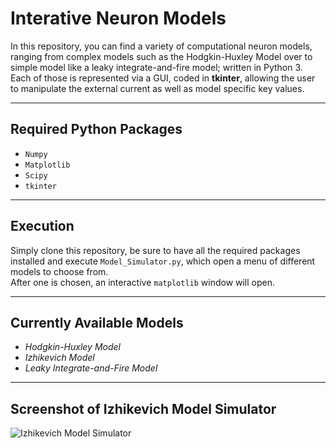 # Interative Neuron Models
In this repository, you can find a variety of computational neuron models,
ranging from complex models such as the Hodgkin-Huxley Model over to simple
model like a leaky integrate-and-fire model; written in Python 3.  
Each of those is represented via a GUI, coded in **tkinter**, allowing the
user to manipulate the external current as well as model specific key values.

---

## Required Python Packages
- ```Numpy```
- ```Matplotlib```
- ```Scipy```
- ```tkinter```

---

## Execution
Simply clone this repository, be sure to have all the required packages
installed and execute ```Model_Simulator.py```, which open a menu of different
models to choose from.  
After one is chosen, an interactive ```matplotlib``` window will open.

---

## Currently Available Models
- *Hodgkin-Huxley Model*
- *Izhikevich Model*
- *Leaky Integrate-and-Fire Model*

---

## Screenshot of Izhikevich Model Simulator
![Izhikevich Model Simulator](https://github.com/MistySheep/Interactive_Neuron-Models/blob/master/images/izhikevich_model_sim.png)
